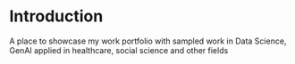 # Introduction
A place to showcase my work portfolio with sampled work in Data Science, GenAI applied in healthcare, social science and other fields
